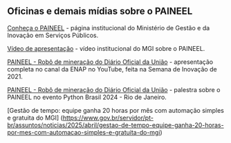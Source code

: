 ## Oficinas e demais mídias sobre o PAINEEL

[Conheça o PAINEEL](http://www.gov.br/paineel) - página institucional do Ministério de Gestão e da Inovação em Serviços Públicos.

[Vídeo de apresentação](https://www.youtube.com/watch?v=Xtv7scRn2tQ) - vídeo institucional do MGI sobre o PAINEEL.

[PAINEEL - Robô de mineração do Diário Oficial da União](https://www.youtube.com/watch?v=phCa8GJOHY0) - apresentação completa no canal da ENAP no YouTube, feita na Semana de Inovação de 2021.

[PAINEEL - Robô de mineração do Diário Oficial da União](https://www.youtube.com/live/EPQKXDAVud0?si=rpNr7uoWGhvwGavz&t=4310) - palestra sobre o PAINEEL no evento Python Brasil 2024 - Rio de Janeiro.

[Gestão de tempo: equipe ganha 20 horas por mês com automação simples e gratuita do MGI] (https://www.gov.br/servidor/pt-br/assuntos/noticias/2025/abril/gestao-de-tempo-equipe-ganha-20-horas-por-mes-com-automacao-simples-e-gratuita-do-mgi)
